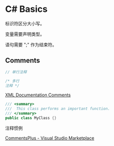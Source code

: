 # C# Basics

标识符区分大小写。

变量需要声明类型。

语句需要 ";" 作为结束符。

## Comments

```cs
// 单行注释

/* 多行
注释 */
```

[XML Documentation Comments](xmldoc.md)

```cs
/// <summary>
///  This class performs an important function.
/// </summary>
public class MyClass {}
```

注释惯例

[CommentsPlus - Visual Studio Marketplace](https://marketplace.visualstudio.com/items?itemName=mhoumann.CommentsPlus)
